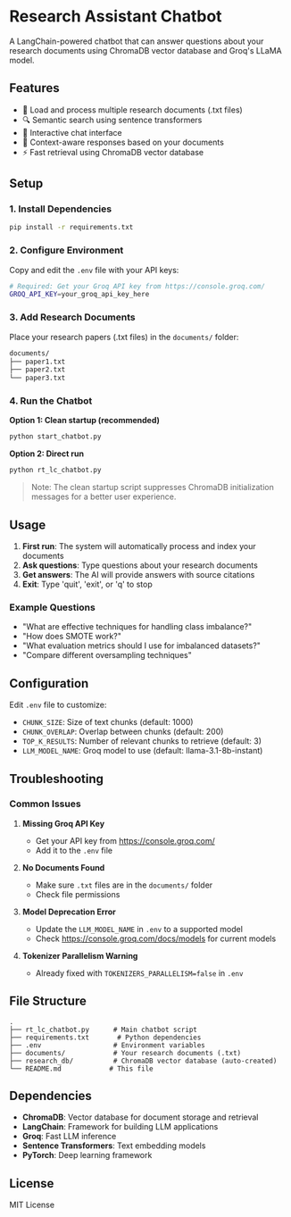 # Research Assistant Chatbot

A LangChain-powered chatbot that can answer questions about your research documents using ChromaDB vector database and Groq's LLaMA model.

## Features

- 📄 Load and process multiple research documents (.txt files)
- 🔍 Semantic search using sentence transformers
- 💬 Interactive chat interface
- 🎯 Context-aware responses based on your documents
- ⚡ Fast retrieval using ChromaDB vector database

## Setup

### 1. Install Dependencies
```bash
pip install -r requirements.txt
```

### 2. Configure Environment
Copy and edit the `.env` file with your API keys:
```bash
# Required: Get your Groq API key from https://console.groq.com/
GROQ_API_KEY=your_groq_api_key_here
```

### 3. Add Research Documents
Place your research papers (.txt files) in the `documents/` folder:
```bash
documents/
├── paper1.txt
├── paper2.txt
└── paper3.txt
```

### 4. Run the Chatbot

**Option 1: Clean startup (recommended)**
```bash
python start_chatbot.py
```

**Option 2: Direct run**
```bash
python rt_lc_chatbot.py
```

> Note: The clean startup script suppresses ChromaDB initialization messages for a better user experience.

## Usage

1. **First run**: The system will automatically process and index your documents
2. **Ask questions**: Type questions about your research documents
3. **Get answers**: The AI will provide answers with source citations
4. **Exit**: Type 'quit', 'exit', or 'q' to stop

### Example Questions
- "What are effective techniques for handling class imbalance?"
- "How does SMOTE work?"
- "What evaluation metrics should I use for imbalanced datasets?"
- "Compare different oversampling techniques"

## Configuration

Edit `.env` file to customize:
- `CHUNK_SIZE`: Size of text chunks (default: 1000)
- `CHUNK_OVERLAP`: Overlap between chunks (default: 200)  
- `TOP_K_RESULTS`: Number of relevant chunks to retrieve (default: 3)
- `LLM_MODEL_NAME`: Groq model to use (default: llama-3.1-8b-instant)

## Troubleshooting

### Common Issues

1. **Missing Groq API Key**
   - Get your API key from https://console.groq.com/
   - Add it to the `.env` file

2. **No Documents Found**
   - Make sure `.txt` files are in the `documents/` folder
   - Check file permissions

3. **Model Deprecation Error**
   - Update the `LLM_MODEL_NAME` in `.env` to a supported model
   - Check https://console.groq.com/docs/models for current models

4. **Tokenizer Parallelism Warning**
   - Already fixed with `TOKENIZERS_PARALLELISM=false` in `.env`

## File Structure
```
.
├── rt_lc_chatbot.py      # Main chatbot script
├── requirements.txt       # Python dependencies
├── .env                  # Environment variables
├── documents/            # Your research documents (.txt)
├── research_db/          # ChromaDB vector database (auto-created)
└── README.md            # This file
```

## Dependencies

- **ChromaDB**: Vector database for document storage and retrieval
- **LangChain**: Framework for building LLM applications
- **Groq**: Fast LLM inference
- **Sentence Transformers**: Text embedding models
- **PyTorch**: Deep learning framework

## License

MIT License